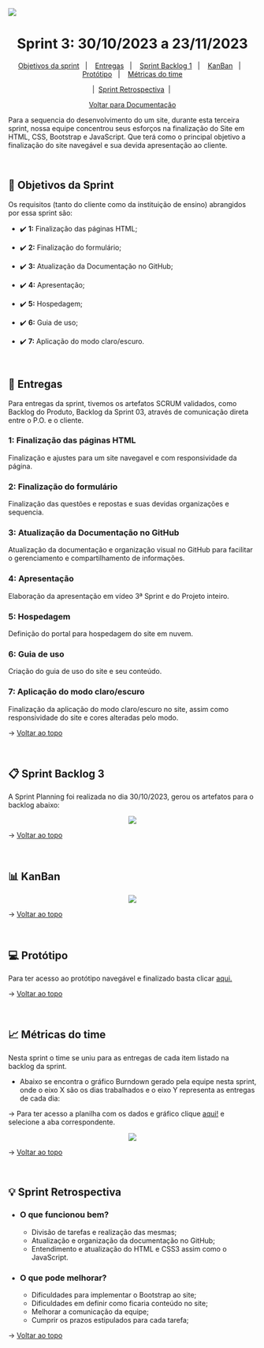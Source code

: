 <img src="https://github.com/InnoCodeSolutions/documentacao_InnoCodeSolutions/blob/80661e3caf4d06541e70fb6974f5024a883300d4/InnoCodeSolutions-banner.png" />

<span  id="topo">

  

<h1  align="center">Sprint 3: 30/10/2023 a 23/11/2023</h1>

<p  align="center">
<a  href="#objetivos">Objetivos da sprint</a> &nbsp |&nbsp &nbsp
<a  href="#entregas">Entregas</a> &nbsp |&nbsp &nbsp
<a  href="#sprint_backlog">Sprint Backlog 1</a> &nbsp |&nbsp &nbsp
<a  href="#kanban">KanBan</a> &nbsp |&nbsp &nbsp 
<a  href="#prototipo">Protótipo</a> &nbsp |&nbsp &nbsp 
<a  href="#metricas">Métricas do time</a>
</p>
<p align="center">
&nbsp |&nbsp <a  href="#sprint_retrospectiva"> Sprint Retrospectiva</a>&nbsp |&nbsp &nbsp
</p>

<p align="center">
<a href="https://github.com/InnoCodeSolutions/documentacao_InnoCodeSolutions.git">Voltar para Documentação<a>
<br>
</p>
  

<p>Para a sequencia do desenvolvimento do um site, durante esta terceira sprint, nossa equipe concentrou seus esforços na finalização do Site em HTML, CSS, Bootstrap e JavaScript. Que terá como o principal objetivo a finalização do site navegável e sua devida apresentação ao cliente.</p>

<br>  

<span  id="objetivos">

## :dart: Objetivos da Sprint

Os requisitos (tanto do cliente como da instituição de ensino) abrangidos por essa sprint são:

  

- :heavy_check_mark: **1:** Finalização das páginas HTML;

- :heavy_check_mark: **2:** Finalização do formulário;

- :heavy_check_mark: **3:** Atualização da Documentação no GitHub;

- :heavy_check_mark: **4:** Apresentação;

- :heavy_check_mark: **5:** Hospedagem;

- :heavy_check_mark: **6:** Guia de uso;

- :heavy_check_mark: **7:** Aplicação do modo claro/escuro.


<br>

<span  id="entregas">

## 📲 Entregas

Para entregas da sprint, tivemos os artefatos SCRUM validados, como Backlog do Produto, Backlog da Sprint 03, através de comunicação direta entre o P.O. e o cliente. 

### 1: Finalização das páginas HTML

  

Finalização e ajustes para um site navegavel e com responsividade da página.
  

### 2: Finalização do formulário

Finalização das questões e repostas e suas devidas organizações e sequencia.


### 3: Atualização da Documentação no GitHub

Atualização da documentação e organização visual no GitHub para facilitar o gerenciamento e compartilhamento de informações.


### 4: Apresentação

Elaboração da apresentação em vídeo 3ª Sprint e do Projeto inteiro.


### 5: Hospedagem

Definição do portal para hospedagem do site em nuvem.

### 6: Guia de uso

Criação do guia de uso do site e seu conteúdo.

### 7: Aplicação do modo claro/escuro

Finalização da aplicação do modo claro/escuro no site, assim como responsividade do site e cores alteradas pelo modo.


→ [Voltar ao topo](#topo)

<br> 

<span  id="sprint_backlog">

## :clipboard: Sprint Backlog 3
<p>A Sprint Planning foi realizada no dia 30/10/2023, gerou os artefatos para o backlog abaixo:</p>
<div align="center">
      <img src="sprint03_backlog.png">
      <br>
</div>

→ [Voltar ao topo](#topo)

<br>

<span  id="kanban">

##  :bar_chart: KanBan

<div align="center">
      <img src="kanban_sprint03.PNG">
      <br>
</div>

→ [Voltar ao topo](#topo)

<br>

<span  id="prototipo">

## :computer: Protótipo
<p>Para ter acesso ao protótipo navegável e finalizado basta clicar <a href="https://github.com/InnoCodeSolutions/innoCodeSolutions/tree/develop">aqui.</a></p>

→ [Voltar ao topo](#topo)

<br>

<span  id="metricas">

## :chart_with_upwards_trend: Métricas do time

Nesta sprint o time se uniu para as entregas de cada item listado na backlog da sprint.

- Abaixo se encontra o gráfico Burndown gerado pela equipe nesta sprint, onde o eixo X são os dias trabalhados e o eixo Y representa as entregas de cada dia:

<p>
  → Para ter acesso a planilha com os dados e gráfico clique <a href="https://fatecspgov-my.sharepoint.com/:x:/g/personal/gustavo_carvalho21_fatec_sp_gov_br/EYHhekfCCWVGjcrbAh9dUcMBErhKBofVpfHzoNdkV9C2jg?e=kDRqlZ&nav=MTVfezAwMDAwMDAwLTAwMDEtMDAwMC0wMDAwLTAwMDAwMDAwMDAwMH0">aqui!</a> e selecione a aba correspondente.
</p>

<div  align="center">
<img  src="burndown_sprint03.png"  />
</div>


→ [Voltar ao topo](#topo)

<br>

<span  id="sprint_retrospectiva">

## :bulb: Sprint Retrospectiva

- ### O que funcionou bem?
  - Divisão de tarefas e realização das mesmas;
  - Atualização e organização da documentação no GitHub;
  - Entendimento e atualização do HTML e CSS3 assim como o JavaScript.
  
- ### O que pode melhorar?
  - Dificuldades para implementar o Bootstrap ao site;
  - Dificuldades em definir como ficaria conteúdo no site; 
  - Melhorar a comunicação da equipe;
  - Cumprir os prazos estipulados para cada tarefa;


→ [Voltar ao topo](#topo)
